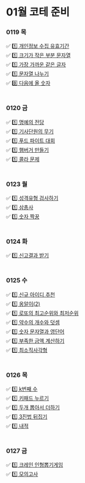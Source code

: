 # 01월 코테 준비

### 0119 목
✅ [1️⃣ 개인정보 수집 유효기간](개인정보수집유효기간.py) <br>
✅ [1️⃣ 크기가 작은 부분 문자열](크기가작은부분문자열.py) <br>
✅ [1️⃣ 가장 가까운 같은 글자](가장가까운같은글자.py) <br>
✅ [1️⃣ 문자열 나누기](문자열나누기.py) <br>
✅ [0️⃣ 다음에 올 숫자](다음에올숫자.py) <br>
<br>
### 0120 금
✅ [1️⃣ 명예의 전당](명예의전당.py) <br>
✅ [1️⃣ 기사단원의 무기](기사단원의무기.py) <br>
✅ [1️⃣ 푸드 파이트 대회](푸드파이트대회.py) <br>
✅ [1️⃣ 햄버거 만들기](햄버거만들기.py) <br>
✅ [1️⃣ 콜라 문제](콜라문제.py) <br>
<br>
### 0123 월
✅ [1️⃣ 성격유형 검사하기](성격유형검사하기.py) <br>
✅ [1️⃣ 삼총사](삼총사.py) <br>
✅ [1️⃣ 숫자 짝꿍](숫자짝꿍.py) <br>
<br>
### 0124 화
✅ [1️⃣ 신고결과 받기](신고결과받기.py) <br>
<br>
### 0125 수
✅ [1️⃣ 신규 아이디 추천](신규아이디추천.py) <br>
✅ [1️⃣ 옹알이(2)](옹알이(2).py) <br>
✅ [1️⃣ 로또의 최고순위와 최저순위](로또의최고순위와최저순위.py) <br>
✅ [1️⃣ 약수의 개수와 덧셈](약수의개수와덧셈.py) <br>
✅ [1️⃣ 숫자 문자열과 영단어](숫자문자열과영단어.py) <br>
✅ [1️⃣ 부족한 금액 계산하기](부족한금액계산하기.py) <br>
✅ [1️⃣ 최소직사각형](최소직사각형.py) <br>
<br>
### 0126 목
✅ [1️⃣ k번째 수](k번째수.py) <br>
✅ [1️⃣ 키패드 누르기](키패드누르기.py) <br>
✅ [1️⃣ 두개 뽑아서 더하기](두개뽑아서더하기.py) <br>
✅ [1️⃣ 3진법 뒤집기](3진법뒤집기.py) <br>
✅ [1️⃣ 내적](내적.py) <br>
<br>
### 0127 금
✅ [1️⃣ 크레인 인형뽑기게임](크레인인형뽑기게임.py) <br>
✅ [1️⃣ 모의고사](.py) <br>
